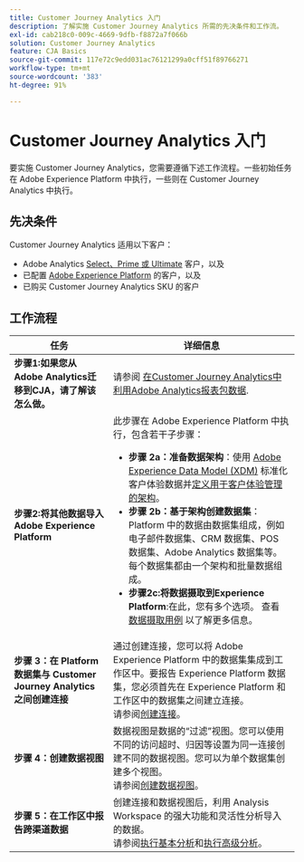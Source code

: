 ```yaml
---
title: Customer Journey Analytics 入门
description: 了解实施 Customer Journey Analytics 所需的先决条件和工作流。
exl-id: cab218c0-009c-4669-9dfb-f8872a7f066b
solution: Customer Journey Analytics
feature: CJA Basics
source-git-commit: 117e72c9edd031ac76121299a0cff51f89766271
workflow-type: tm+mt
source-wordcount: '383'
ht-degree: 91%

---
```


# Customer Journey Analytics 入门

要实施 Customer Journey Analytics，您需要遵循下述工作流程。一些初始任务在 Adobe Experience Platform 中执行，一些则在 Customer Journey Analytics 中执行。

## 先决条件

Customer Journey Analytics 适用以下客户：

* Adobe Analytics [Select、Prime 或 Ultimate](https://www.adobe.com/cn/analytics/compare-adobe-analytics-packages.html) 客户，以及
* 已配置 [Adobe Experience Platform](https://www.adobe.com/cn/experience-platform.html) 的客户，以及
* 已购买 Customer Journey Analytics SKU 的客户

## 工作流程

| 任务 | 详细信息 |
| --- | --- |
| **步骤1:如果您从Adobe Analytics迁移到CJA，请了解该怎么做。** | 请参阅 [在Customer Journey Analytics中利用Adobe Analytics报表包数据](/help/getting-started/aa-vs-cja/aa-data-in-cja.md). |
| **步骤2:将其他数据导入Adobe Experience Platform** | 此步骤在 Adobe Experience Platform 中执行，包含若干子步骤：<ul><li>**步骤 2a：准备数据架构**：使用 [Adobe Experience Data Model (XDM)](https://experienceleague.adobe.com/docs/experience-platform/xdm/home.html?lang=zh-Hans) 标准化客户体验数据并[定义用于客户体验管理的架构](https://experienceleague.adobe.com/docs/experience-platform/xdm/tutorials/create-schema-ui.html?lang=zh-Hans)。</li><li>**步骤 2b：基于架构创建数据集**：Platform 中的数据由数据集组成，例如电子邮件数据集、CRM 数据集、POS 数据集、Adobe Analytics 数据集等。每个数据集都由一个架构和批量数据组成。[](https://experienceleague.adobe.com/docs/platform-learn/getting-started-for-data-architects-and-data-engineers/create-datasets.html)</li><li>**步骤2c:将数据摄取到Experience Platform**:在此，您有多个选项。 查看 [数据摄取用例](/help/use-cases/data-ingestion.md) 以了解更多信息。 |
| **步骤 3：在 Platform 数据集与 Customer Journey Analytics 之间创建连接** | 通过创建连接，您可以将 Adobe Experience Platform 中的数据集集成到工作区中。要报告 Experience Platform 数据集，您必须首先在 Experience Platform 和工作区中的数据集之间建立连接。<br>请参阅[创建连接](/help/connections/create-connection.md)。 |
| **步骤 4：创建数据视图** | 数据视图是数据的“过滤”视图。您可以使用不同的访问超时、归因等设置为同一连接创建不同的数据视图。您可以为单个数据集创建多个视图。<br>请参阅[创建数据视图](/help/data-views/create-dataview.md)。 |
| **步骤 5：在工作区中报告跨渠道数据** | 创建连接和数据视图后，利用 Analysis Workspace 的强大功能和灵活性分析导入的数据。<br>请参阅[执行基本分析](/help/analysis-workspace/perform-basic-analysis.md)和[执行高级分析](/help/analysis-workspace/perform-adv-analysis.md)。 |
